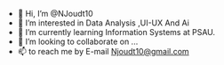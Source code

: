 - 👋 Hi, I’m @NJoudt10
- 👀 I’m interested in Data Analysis ,UI-UX And Ai
- 🌱 I’m currently learning Information Systems at PSAU.
- 💞️ I’m looking to collaborate on ...
- 📫 to reach me by E-mail Njoudt10@gmail.com  


<!---
NJoudt10/NJoudt10 is a ✨ special ✨ repository because its `README.md` (this file) appears on your GitHub profile.
You can click the Preview link to take a look at your changes.
--->
